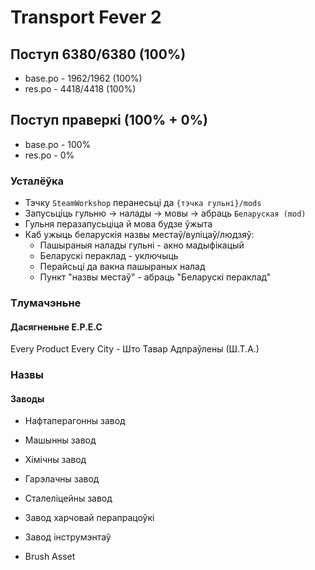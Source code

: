 # Transport Fever 2

## Поступ 6380/6380 (100%)

- base.po - 1962/1962 (100%)
- res.po - 4418/4418 (100%)

## Поступ праверкі (100% + 0%)

- base.po - 100%
- res.po - 0%

### Усталёўка

- Тэчку `SteamWorkshop` перанесьці да `{тэчка гульні}/mods`
- Запусьціць гульню -> налады -> мовы -> абраць `Беларуская (mod)`
- Гульня перазапусьціца й мова будзе ўжыта
- Каб ужыць беларускія назвы местаў/вуліцаў/людзяў:
  - Пашыраныя налады гульні - акно мадыфікацый
  - Беларускі пераклад - уключыць
  - Перайсьці да вакна пашыраных налад
  - Пункт "назвы местаў" - абраць "Беларускі пераклад"

### Тлумачэньне

#### Дасягненьне E.P.E.C
Every Product Every City - Што Тавар Адпраўлены (Ш.Т.А.)

### Назвы

#### Заводы

- Нафтаперагонны завод
- Машынны завод
- Хімічны завод
- Гарэлачны завод
- Сталеліцейны завод
- Завод харчовай перапрацоўкі
- Завод інструмэнтаў


- Brush Asset